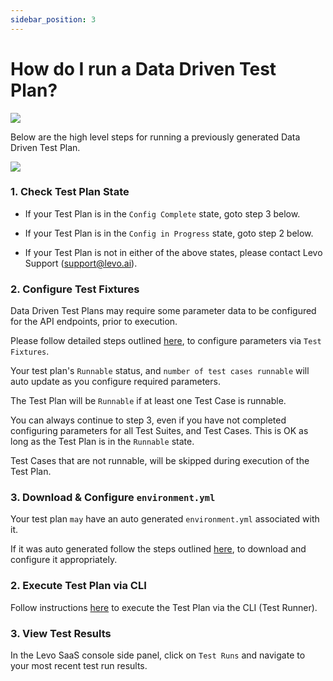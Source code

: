 ```yaml
---
sidebar_position: 3
---
```


# How do I run a Data Driven Test Plan?
![](../../../../assets/data-driven-test-plan.svg)

Below are the high level steps for running a previously generated Data Driven Test Plan.

![](../../../../assets/task-run-data-driven-test-plan.svg)

### 1. Check Test Plan State

- If your Test Plan is in the `Config Complete` state, goto step 3 below.

- If your Test Plan is in the `Config in Progress` state, goto step 2 below.

- If your Test Plan is not in either of the above states, please contact Levo Support (support@levo.ai).

### 2. Configure Test Fixtures

Data Driven Test Plans may require some parameter data to be configured for the API endpoints, prior to execution.

Please follow detailed steps outlined [here](/guides/security-testing/test-your-app/test-app-security/data-driven/configure-plan-fixtures.md), to configure parameters via `Test Fixtures`.

Your test plan's `Runnable` status, and `number of test cases runnable` will auto update as you configure required parameters.

The Test Plan will be `Runnable` if at least one Test Case is runnable.

You can always continue to step 3, even if you have not completed configuring parameters for all Test Suites, and Test Cases. This is OK as long as the Test Plan is in the `Runnable` state.

Test Cases that are not runnable, will be skipped during execution of the Test Plan.

### 3. Download & Configure `environment.yml`
    
Your test plan `may` have an auto generated `environment.yml` associated with it.
    
If it was auto generated follow the steps outlined [here](/guides/security-testing/test-your-app/test-app-security/data-driven/configure-env-yml.md), to download and configure it appropriately.

### 2. Execute Test Plan via CLI

Follow instructions [here](/guides/security-testing/test-your-app/test-app-security/data-driven/execute-test-plan.md) to execute the Test Plan via the CLI (Test Runner).

### 3. View Test Results

In the Levo SaaS console side panel, click on `Test Runs` and navigate to your most recent test run results.